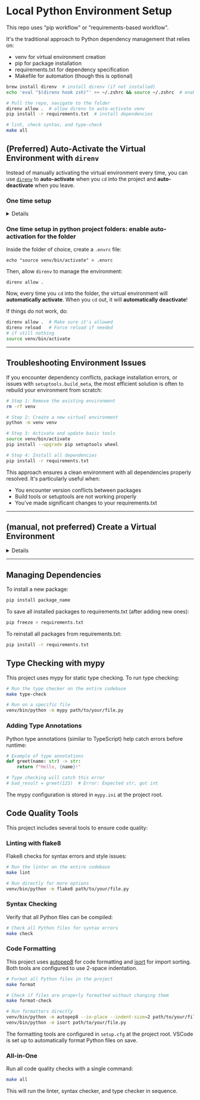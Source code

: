 # Local Python Environment Setup

This repo uses "pip workflow" or "requirements-based workflow".

It's the traditional approach to Python dependency management that relies on:

- venv for virtual environment creation
- pip for package installation
- requirements.txt for dependency specification
- Makefile for automation (though this is optional)

```bash
brew install direnv  # install direnv (if not installed)
echo 'eval "$(direnv hook zsh)"' >> ~/.zshrc && source ~/.zshrc  # enable direnv in Zsh if not already so

# Pull the repo, navigate to the folder
direnv allow .  # allow direnv to auto-activate venv
pip install -r requirements.txt  # install dependencies

# lint, check syntax, and type-check
make all
```

## (Preferred) Auto-Activate the Virtual Environment with `direnv`

Instead of manually activating the virtual environment every time, you can use [`direnv`](https://direnv.net/) to **auto-activate** when you `cd` into the project and **auto-deactivate** when you leave.

### One time setup

<details><summary>Details </summary>

Install `direnv`

```bash
brew install direnv
```

Enable `direnv` in Zsh

Add the following line to your `~/.zshrc`:

```bash
eval "$(direnv hook zsh)"
```

Then, restart your terminal or run:

```bash
source ~/.zshrc
```

</details>

### One time setup in python project folders: enable auto-activation for the folder

Inside the folder of choice, create a `.envrc` file:

```
echo "source venv/bin/activate" > .envrc
```

Then, allow `direnv` to manage the environment:

```
direnv allow .
```

Now, every time you `cd` into the folder, the virtual environment will **automatically activate**. When you `cd` out, it will **automatically deactivate**!

If things do not work, do:

```bash
direnv allow .  # Make sure it's allowed
direnv reload   # Force reload if needed
# if still nothing
source venv/bin/activate
```

---

## Troubleshooting Environment Issues

If you encounter dependency conflicts, package installation errors, or issues with `setuptools.build_meta`, the most efficient solution is often to rebuild your environment from scratch:

```bash
# Step 1: Remove the existing environment
rm -rf venv

# Step 2: Create a new virtual environment
python -m venv venv

# Step 3: Activate and update basic tools
source venv/bin/activate
pip install --upgrade pip setuptools wheel

# Step 4: Install all dependencies
pip install -r requirements.txt
```

This approach ensures a clean environment with all dependencies properly resolved. It's particularly useful when:

- You encounter version conflicts between packages
- Build tools or setuptools are not working properly
- You've made significant changes to your requirements.txt

---

## (manual, not preferred) Create a Virtual Environment

<details>

```bash
python3 -m venv venv
```

Activate the Virtual Environment

```sh
source venv/bin/activate
```

### Deactivate the Virtual Environment

When done, exit the virtual environment:

```sh
deactivate
```

Now, every time you work in this folder, activate the virtual environment before running Python scripts.

```sh
source venv/bin/activate  # (Mac/Linux)
```

Then, run your Python code as usual!

</details>

---

## Managing Dependencies

To install a new package:

```sh
pip install package_name
```

To save all installed packages to requirements.txt (after adding new ones):

```sh
pip freeze > requirements.txt
```

To reinstall all packages from requirements.txt:

```sh
pip install -r requirements.txt
```

## Type Checking with mypy

This project uses mypy for static type checking. To run type checking:

```sh
# Run the type checker on the entire codebase
make type-check

# Run on a specific file
venv/bin/python -m mypy path/to/your/file.py
```

### Adding Type Annotations

Python type annotations (similar to TypeScript) help catch errors before runtime:

```python
# Example of type annotations
def greet(name: str) -> str:
    return f"Hello, {name}!"

# Type checking will catch this error
# bad_result = greet(123)  # Error: Expected str, got int
```

The mypy configuration is stored in `mypy.ini` at the project root.

## Code Quality Tools

This project includes several tools to ensure code quality:

### Linting with flake8

Flake8 checks for syntax errors and style issues:

```sh
# Run the linter on the entire codebase
make lint

# Run directly for more options
venv/bin/python -m flake8 path/to/your/file.py
```

### Syntax Checking

Verify that all Python files can be compiled:

```sh
# Check all Python files for syntax errors
make check
```

### Code Formatting

This project uses [autopep8](https://github.com/hhatto/autopep8) for code formatting and [isort](https://pycqa.github.io/isort/) for import sorting. Both tools are configured to use 2-space indentation.

```sh
# Format all Python files in the project
make format

# Check if files are properly formatted without changing them
make format-check

# Run formatters directly
venv/bin/python -m autopep8 --in-place --indent-size=2 path/to/your/file.py
venv/bin/python -m isort path/to/your/file.py
```

The formatting tools are configured in `setup.cfg` at the project root. VSCode is set up to automatically format Python files on save.

### All-in-One

Run all code quality checks with a single command:

```sh
make all
```

This will run the linter, syntax checker, and type checker in sequence.
